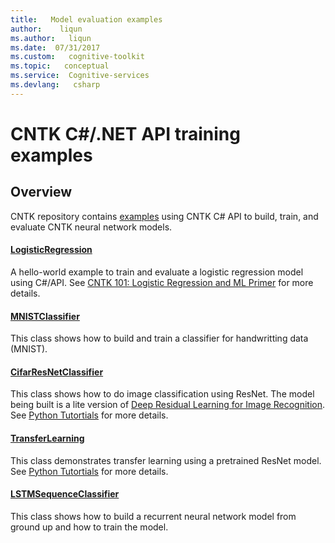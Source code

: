 ```yaml
---
title:   Model evaluation examples
author:    liqun
ms.author:   liqun
ms.date:  07/31/2017
ms.custom:   cognitive-toolkit
ms.topic:   conceptual
ms.service:  Cognitive-services
ms.devlang:   csharp
---
```


# CNTK C#/.NET API training examples

## Overview
CNTK repository contains [examples](https://github.com/Microsoft/CNTK/tree/release/latest/Examples/TrainingCSharp) using CNTK C# API to build, train, and evaluate CNTK neural network models. 

#### [LogisticRegression](https://github.com/Microsoft/CNTK/tree/release/latest/Examples/TrainingCSharp/Common/LogisticRegression.cs)
A hello-world example to train and evaluate a logistic regression model using C#/API. See [CNTK 101: Logistic Regression and ML Primer](https://github.com/Microsoft/CNTK/tree/release/latest/Tutorials/CNTK_101_LogisticRegression.ipynb) for more details.
#### [MNISTClassifier](https://github.com/Microsoft/CNTK/tree/release/latest/Examples/TrainingCSharp/Common/MNISTClassifier.cs) 
This class shows how to build and train a classifier for handwritting data (MNIST).  
#### [CifarResNetClassifier](https://github.com/Microsoft/CNTK/tree/release/latest/Examples/TrainingCSharp/Common/CifarResNetClassifier.cs) 
This class shows how to do image classification using ResNet.
The model being built is a lite version of [Deep Residual Learning for Image Recognition](https://arxiv.org/abs/1512.03385). See [Python Tutortials](https://github.com/Microsoft/CNTK/tree/release/latest/Tutorials/CNTK_201B_CIFAR-10_ImageHandsOn.ipynb) for more details.
#### [TransferLearning](https://github.com/Microsoft/CNTK/tree/release/latest/Examples/TrainingCSharp/Common/TransferLearning.cs) 
This class demonstrates transfer learning using a pretrained ResNet model. 
See [Python Tutortials](https://github.com/Microsoft/CNTK/tree/release/latest/Tutorials/CNTK_301_Image_Recognition_with_Deep_Transfer_Learning.ipynb) for more details. 
#### [LSTMSequenceClassifier](https://github.com/Microsoft/CNTK/tree/release/latest/Examples/TrainingCSharp/Common/LSTMSequenceClassifier.cs) 
This class shows how to build a recurrent neural network model from ground up and how to train the model.


